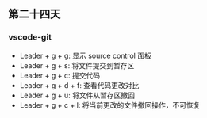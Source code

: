## 第二十四天

### vscode-git

- Leader + g + g: 显示 source control 面板
- Leader + g + s: 将文件提交到暂存区
- Leader + g + c: 提交代码
- Leader + g + d + f: 查看代码更改对比
- Leader + g + u: 将文件从暂存区撤回
- Leader + g + c + l: 将当前更改的文件撤回操作，不可恢复

